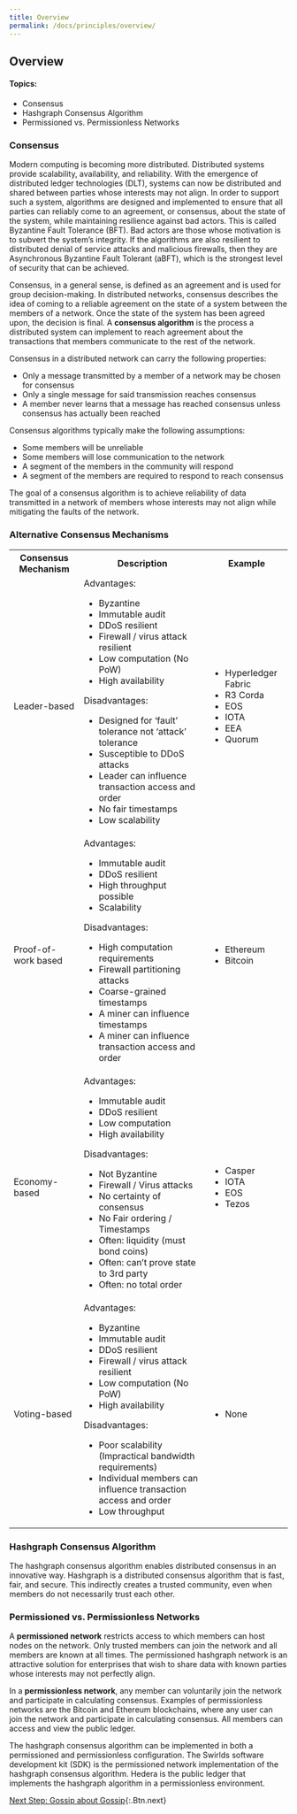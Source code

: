 ```yaml
---
title: Overview
permalink: /docs/principles/overview/
---
```


## Overview

#### Topics:

* Consensus
* Hashgraph Consensus Algorithm
* Permissioned vs. Permissionless Networks

### Consensus

Modern computing is becoming more distributed. Distributed systems provide
scalability, availability, and reliability. With the emergence of distributed ledger technologies (DLT), systems can now be distributed and
shared between parties whose interests may not align. In order to support such a system, algorithms are designed and implemented to
ensure that all parties can reliably come to an agreement, or consensus, about the state of the system, while maintaining resilience
against bad actors. This is called Byzantine Fault Tolerance (BFT). Bad actors are those whose motivation is to subvert the system’s
integrity. If the algorithms are also resilient to distributed denial of service attacks and malicious firewalls, then they are
Asynchronous Byzantine Fault Tolerant (aBFT), which is the strongest level of security that can be achieved.

Consensus, in a general sense, is defined as an agreement and is used for group decision-making. In distributed networks, consensus describes
the idea of coming to a reliable agreement on the state of a system between the members of a network. Once the state of the system has
been agreed upon, the decision is final. A **consensus algorithm** is the process a distributed system can implement to reach agreement about
the transactions that members communicate to the rest of the network.

Consensus in a distributed network can carry the following properties:

* Only a message transmitted by a member of a network may be chosen for consensus
* Only a single message for said transmission reaches consensus
* A member never learns that a message has reached consensus unless consensus has actually been reached

Consensus algorithms typically make the following assumptions:

* Some members will be unreliable
* Some members will lose communication to the network
* A segment of the members in the community will respond
* A segment of the members are required to respond to reach consensus

The goal of a consensus algorithm is to achieve reliability of data transmitted in a network of members whose interests may not align while mitigating the faults of the network.

### Alternative Consensus Mechanisms

<table>
  <tbody>
    <tr>
      <th> Consensus Mechanism</th>
      <th align="center">Description</th>
      <th align="center">Example</th>
    </tr>
    <tr>
      <td>Leader-based</td>
      <td align="Left">
      Advantages:
      	<ul>
      		<li>Byzantine</li>
		<li>Immutable audit</li>
		<li>DDoS resilient</li>
		<li>Firewall / virus attack resilient</li>
		<li>Low computation (No PoW)</li>
		<li>High availability</li>
      </ul>
    Disadvantages:
	<ul>
		<li>Designed for ‘fault’ tolerance not ‘attack’ tolerance</li>
		<li>Susceptible to DDoS attacks</li>
		<li>Leader can influence transaction access and order</li>
		<li>No fair timestamps</li>
		<li>Low scalability</li>
	</ul>    
      </td>
      <td align="left">
      	<ul>
      		<li>Hyperledger Fabric</li>
		<li>R3 Corda</li>
		<li>EOS</li>
		<li>IOTA</li>
		<li>EEA</li>
		<li>Quorum</li>
	</ul>
      </td>
    </tr>
    <tr>
      <td>Proof-of-work based</td>
      <td align="left">
      Advantages:
      	<ul>
		<li>Immutable audit</li>
		<li>DDoS resilient</li>
		<li>High throughput possible</li>
		<li>Scalability</li>
      </ul>
    Disadvantages:
    	<ul>
		<li>High computation requirements</li>
		<li>Firewall partitioning attacks</li>
		<li>Coarse-grained timestamps</li>
		<li>A miner can influence timestamps</li>
		<li>A miner can influence transaction access and order</li>
	</ul>  
      </td>
      <td align="left">
      	<ul>
      		<li>Ethereum</li>
		<li>Bitcoin</li>
	</ul>
      </td>
    </tr>
    <tr>
      <td>Economy-based</td>
      <td align="left">
      Advantages:
      	<ul>
		<li>Immutable audit</li>
		<li>DDoS resilient</li>
		<li>Low computation</li>
		<li>High availability</li>
      </ul>
    Disadvantages:
    	<ul>
		<li>Not Byzantine</li>
		<li>Firewall / Virus attacks</li>
		<li>No certainty of consensus</li>
		<li>No Fair ordering / Timestamps</li>
		<li>Often: liquidity (must bond coins)</li>
		<li>Often: can’t prove state to 3rd party</li>
		<li>Often: no total order</li>
	</ul>   
      </td>
      <td align="left">
          <ul>
		<li>Casper</li>
		<li>IOTA</li>
		<li>EOS</li>
		<li>Tezos</li>
	</ul>
      </td>
    </tr>
    <tr>
      <td>Voting-based</td>
      <td align="left">
      Advantages:
      	<ul>
		<li>Byzantine</li>
		<li>Immutable audit</li>
		<li>DDoS resilient</li>
		<li>Firewall / virus attack resilient</li>
		<li>Low computation (No PoW)</li>
		<li>High availability</li>
      </ul>
    Disadvantages:
	<ul>
      		<li>Poor scalability (Impractical bandwidth requirements)</li>
		<li>Individual members can influence transaction access and order</li>
		<li>Low throughput</li>
	</ul>
      </td>
      <td align="left">
      	<ul>
      	  <li>None</li>
	</ul>        
      </td>
    </tr>
  </tbody>
</table>

### Hashgraph Consensus Algorithm

The hashgraph consensus algorithm enables distributed consensus in an innovative way. Hashgraph is a distributed consensus algorithm that is fast, fair, and secure. This indirectly creates a trusted community, even when members do not necessarily trust each other.

### Permissioned vs. Permissionless Networks

A **permissioned network** restricts access to which members can host nodes on the network. Only trusted members can join the network and all members are known at all times. The permissioned hashgraph network is an attractive solution for enterprises that wish to share data with known parties whose interests may not perfectly align.

In a **permissionless network**, any member can voluntarily join the network and participate in calculating consensus. Examples of permissionless networks are the
Bitcoin and Ethereum blockchains, where any user can join the network and participate in calculating consensus. All members can access and view the public ledger.

The hashgraph consensus algorithm can be implemented in both a permissioned and permissionless configuration. The Swirlds software development kit (SDK) is the permissioned network implementation of the hashgraph consensus algorithm. Hedera is the public ledger that implements the hashgraph algorithm in a permissionless environment.

[Next Step: Gossip about Gossip](/docs/principles/gossip-about-gossip){:.Btn.next}
